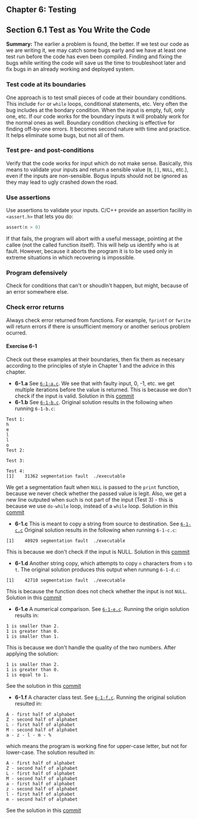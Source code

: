 ## Chapter 6: Testing

## Section 6.1 Test as You Write the Code
**Summary:** The earlier a problem is found, the better.
If we test our code as we are writing it, we may catch some bugs early and we have at least one test run before the code has even been compiled.
Finding and fixing the bugs while writing the code will save us the time to troubleshoot later and fix bugs in an already working and deployed system.
### Test code at its boundaries
One approach is to test small pieces of code at their boundary conditions.
This include `for` or `while` loops, conditional statements, etc.
Very often the bug includes at the bondary condition. When the input is empty, full, only one, etc.
If our code works for the boundary inputs it will probably work for the normal ones as well.
Boundary condition checking is effective for finding off-by-one errors. It becomes second nature with time and practice.
It helps eliminate some bugs, but not all of them.
### Test pre- and post-conditions
Verify that the code works for input which do not make sense. Basically, this means to validate your inputs
and return a sensible value (`0`, `[]`, `NULL`, etc.), even if the inputs are non-sensible.
Bogus inputs should not be ignored as they may lead to ugly crashed down the road.
### Use assertions
Use assertions to validate your inputs. C/C++ provide an assertion facility in `<assert.h>` that lets you do:
```c
assert(n > 0)
```
If that fails, the program will abort with a useful message, pointing at the callee (not the called function itself).
This will help us identify who is at fault.
However, because it aborts the program it is to be used only in extreme situations in which recovering is impossible.
### Program defensively
Check for conditions that can't or shoudln't happen, but might, because of an error somewhere else.
### Check error returns
Always check error returned from functions.
For example, `fprintf` or `fwrite` will return errors if there is unsufficient memory or another serious problem ocurred.

#### Exercise 6-1
Check out these examples at their boundaries, then fix them as necesary according to the principles of style
in Chapter 1 and the advice in this chapter.

- **6-1.a** See [`6-1-a.c`](6-1-a.c). We see that with faulty input, 0, -1, etc. we get multiple iterations before the value is returned. This is because we don't check if the input is valid. Solution in this [commit](https://github.com/asankov/the-practice-of-programming/commit/f349b9aec39b0dda02e75ab3b36541e3930a05a2)
- **6-1.b** See [`6-1-b.c`](6-1-b.c). Original solution results in the following when running `6-1-b.c`:
```
Test 1:
h
e
l
l
o
Test 2:

Test 3:

Test 4:
[1]    31362 segmentation fault  ./executable
```
We get a segmentation fault when `NULL` is passed to the `print` function, because we never check whether the passed value is legit. Also, we get a new line outputed when such is not part of the input (Test 3) - this is because we use `do-while` loop, instead of a `while` loop. Solution in this [commit](https://github.com/asankov/the-practice-of-programming/commit/076d8f06f381e551f516eebab7563fc36d540619)
- **6-1.c** This is meant to copy a string from source to destination. See [`6-1-c.c`](6-1-c.c) Original solution results in the following when running `6-1-c.c`:
```
[1]    40929 segmentation fault  ./executable
```
This is because we don't check if the input is NULL. Solution in this [commit](https://github.com/asankov/the-practice-of-programming/commit/d2ddb1169f251ccbfcfe92ff3dfedf6c0549685b)
- **6-1.d** Another string copy, which attempts to copy `n` characters from `s` to `t`.
The original solution produces this output when runnung `6-1-d.c`:
```
[1]    42710 segmentation fault  ./executable
```
This is because the function does not check whether the input is not `NULL`.
Solution in this [commit](https://github.com/asankov/the-practice-of-programming/commit/5824a5424f72c2479d65a8d8304d404437d1937d)
- **6-1.e** A numerical comparison. See [`6-1-e.c`](6-1-e.c). Running the origin solution results in:
```
1 is smaller than 2.
1 is greater than 0.
1 is smaller than 1.
```
This is because we don't handle the quality of the two numbers.
After applying the solution:
```
1 is smaller than 2.
1 is greater than 0.
1 is equal to 1.
```
See the solution in this [commit](https://github.com/asankov/the-practice-of-programming/commit/853b52f3998d978d1ff1fc524a85c82490bed629)
- **6-1.f** A character class test. See [`6-1-f.c`](6-1-f.c). Running the original solution resulted in:
```
A - first half of alphabet
Z - second half of alphabet
L - first half of alphabet
M - second half of alphabet
a - z - l - m - %
```
which means the program is working fine for upper-case letter, but not for lower-case.
The solution resulted in:
```
A - first half of alphabet
Z - second half of alphabet
L - first half of alphabet
M - second half of alphabet
a - first half of alphabet
z - second half of alphabet
l - first half of alphabet
m - second half of alphabet
```
See the solution in this [commit](https://github.com/asankov/the-practice-of-programming/commit/e464dd266dc63d0928374b91bae5bb7b515aeada)
